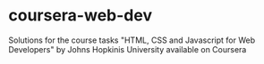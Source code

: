 # coursera-web-dev
Solutions for the course tasks "HTML, CSS and Javascript for Web Developers" by Johns Hopkinis University available on Coursera
